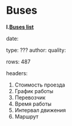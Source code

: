Buses
======

**I.[Buses list]()**

date:

type: ???
author:
quality:

rows: 487

headers: 
1. Стоимость проезда
2. График работы
3. Перевозчик
4. Время работы
5. Интервал движения
6. Маршрут
